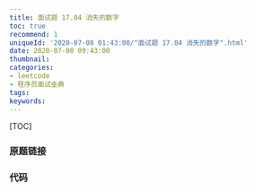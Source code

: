 ```yaml
---
title: 面试题 17.04 消失的数字
toc: true
recommend: 1
uniqueId: '2020-07-08 01:43:00/"面试题 17.04 消失的数字".html'
date: 2020-07-08 09:43:00
thumbnail:
categories:
- leetcode
- 程序员面试金典
tags:
keywords:
---
```


[TOC]

<!--more-->

### 原题链接



### 代码

```python

```


